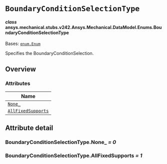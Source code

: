 # `BoundaryConditionSelectionType`



#### *class* ansys.mechanical.stubs.v242.Ansys.Mechanical.DataModel.Enums.BoundaryConditionSelectionType

Bases: [`enum.Enum`](https://docs.python.org/3/library/enum.html#enum.Enum)

Specifies the BoundaryConditionSelection.

<!-- !! processed by numpydoc !! -->

<a id="overview"></a>

## Overview

### Attributes

| Name |
| ------------------------------------------------------------------------ |
| [`None_`](#BoundaryConditionSelectionType.None_) |
| [`AllFixedSupports`](#BoundaryConditionSelectionType.AllFixedSupports) |

<a id="attribute-detail"></a>

## Attribute detail

<a id="BoundaryConditionSelectionType.None_"></a>

### BoundaryConditionSelectionType.None_ *= 0*

<a id="BoundaryConditionSelectionType.AllFixedSupports"></a>

### BoundaryConditionSelectionType.AllFixedSupports *= 1*



